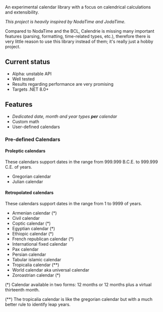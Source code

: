 ﻿
An experimental calendar library with a focus on calendrical calculations and
extensibility.

_This project is heavily inspired by NodaTime and JodaTime._

Compared to NodaTime and the BCL, Calendrie is missing many important features
(parsing, formatting, time-related types, etc.), therefore there
is very little reason to use this library instead of them; it's really just a
hobby project.

Current status
--------------

- Alpha: unstable API
- Well tested
- Results regarding performance are very promising
- Targets .NET 8.0+

Features
--------

- _Dedicated date, month and year types **per** calendar_
- Custom math
- User-defined calendars

### Pre-defined Calendars

#### Proleptic calendars

These calendars support dates in the range from 999.999 B.C.E. to 999.999 C.E.
of years.
- Gregorian calendar
- Julian calendar

#### Retropolated calendars

These calendars support dates in the range from 1 to 9999 of years.
- Armenian calendar (*)
- Civil calendar
- Coptic calendar (*)
- Egyptian calendar (*)
- Ethiopic calendar (*)
- French republican calendar (*)
- International fixed calendar
- Pax calendar
- Persian calendar
- Tabular islamic calendar
- Tropicalia calendar (**)
- World calendar aka universal calendar
- Zoroastrian calendar (*)

(*) Calendar available in two forms: 12 months or 12 months plus a virtual
thirteenth month.

(**) The tropicalia calendar is like the gregorian calendar but with a much
better rule to identify leap years.
